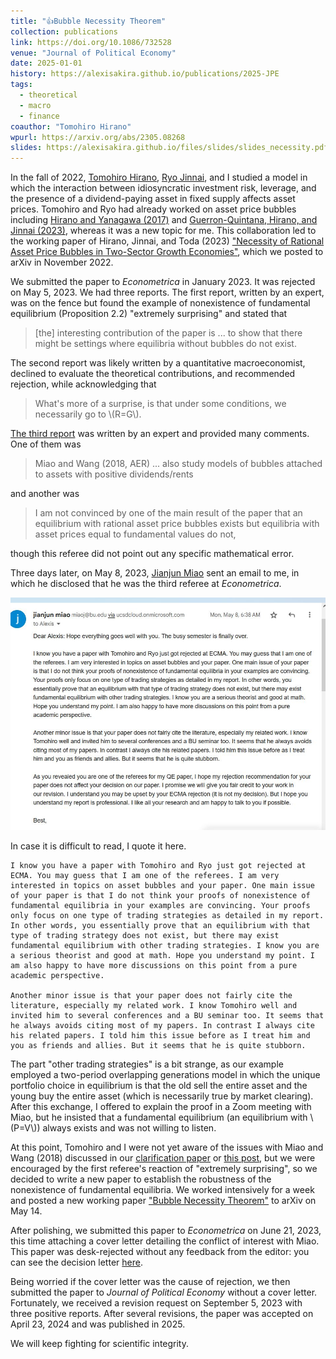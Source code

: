 ```yaml
---
title: "👍Bubble Necessity Theorem"
collection: publications
link: https://doi.org/10.1086/732528
venue: "Journal of Political Economy"
date: 2025-01-01
history: https://alexisakira.github.io/publications/2025-JPE
tags:
  - theoretical
  - macro
  - finance
coauthor: "Tomohiro Hirano"
wpurl: https://arxiv.org/abs/2305.08268
slides: https://alexisakira.github.io/files/slides/slides_necessity.pdf
---
```


In the fall of 2022, [Tomohiro Hirano](https://sites.google.com/site/tomohih/), [Ryo Jinnai](https://sites.google.com/view/ryojinnai), and I studied a model in which the interaction between idiosyncratic investment risk, leverage, and the presence of a dividend-paying asset in fixed supply affects asset prices. Tomohiro and Ryo had already worked on asset price bubbles including [Hirano and Yanagawa (2017)](https://doi.org/10.1093/restud/rdw059) and [Guerron-Quintana, Hirano, and Jinnai (2023)](https://doi.org/10.1257/mac.20220015), whereas it was a new topic for me. This collaboration led to the working paper of Hirano, Jinnai, and Toda (2023) ["Necessity of Rational Asset Price Bubbles in Two-Sector Growth Economies"](https://arxiv.org/abs/2211.13100v4), which we posted to arXiv in November 2022.

We submitted the paper to _Econometrica_ in January 2023. It was rejected on May 5, 2023. We had three reports. The first report, written by an expert, was on the fence but found the example of nonexistence of fundamental equilibrium (Proposition 2.2) "extremely surprising" and stated that

>[the] interesting contribution of the paper is ... to show that there might be settings where equilibria without bubbles do not exist.

The second report was likely written by a quantitative macroeconomist, declined to evaluate the theoretical contributions, and recommended rejection, while acknowledging that

>What's more of a surprise, is that under some conditions, we necessarily go to \\(R=G\\).

[The third report](files/MS-21538-ref_report(R3_report).pdf) was written by an expert and provided many comments. One of them was

>Miao and Wang (2018, AER) ... also study models of bubbles attached to assets with positive dividends/rents

and another was

>I am not convinced by one of the main result of the paper that an equilibrium with rational asset price bubbles exists but equilibria with asset prices equal to fundamental values do not,

though this referee did not point out any specific mathematical error.

Three days later, on May 8, 2023, [Jianjun Miao](https://people.bu.edu/miaoj/) sent an email to me, in which he disclosed that he was the third referee at _Econometrica_.

![Email from Miao](/assets/images/Miao_email.jpg)

In case it is difficult to read, I quote it here.

```
I know you have a paper with Tomohiro and Ryo just got rejected at ECMA. You may guess that I am one of the referees. I am very interested in topics on asset bubbles and your paper. One main issue of your paper is that I do not think your proofs of nonexistence of fundamental equilibria in your examples are convincing. Your proofs only focus on one type of trading strategies as detailed in my report. In other words, you essentially prove that an equilibrium with that type of trading strategy does not exist, but there may exist fundamental equilibrium with other trading strategies. I know you are a serious theorist and good at math. Hope you understand my point. I am also happy to have more discussions on this point from a pure academic perspective. 

Another minor issue is that your paper does not fairly cite the literature, especially my related work. I know Tomohiro well and invited him to several conferences and a BU seminar too. It seems that he always avoids citing most of my papers. In contrast I always cite his related papers. I told him this issue before as I treat him and you as friends and allies. But it seems that he is quite stubborn.
```

The part "other trading strategies" is a bit strange, as our example employed a two-period overlapping generations model in which the unique portfolio choice in equilibrium is that the old sell the entire asset and the young buy the entire asset (which is necessarily true by market clearing). After this exchange, I offered to explain the proof in a Zoom meeting with Miao, but he insisted that a fundamental equilibrium (an equilibrium with \\(P=V\\)) always exists and was not willing to listen.

At this point, Tomohiro and I were not yet aware of the issues with Miao and Wang (2018) discussed in our [clarification paper](https://arxiv.org/abs/2407.14017) or [this post](https://alexisakira.github.io/posts/2024/07/blog-post-23/), but we were encouraged by the first referee's reaction of "extremely surprising", so we decided to write a new paper to establish the robustness of the nonexistence of fundamental equilibria. We worked intensively for a week and posted a new working paper ["Bubble Necessity Theorem"](https://arxiv.org/abs/2305.08268) to arXiv on May 14.

After polishing, we submitted this paper to _Econometrica_ on June 21, 2023, this time attaching a cover letter detailing the conflict of interest with Miao. This paper was desk-rejected without any feedback from the editor: you can see the decision letter [here](files/MS-21964-decision(Decision_letter).pdf).

Being worried if the cover letter was the cause of rejection, we then submitted the paper to _Journal of Political Economy_ without a cover letter. Fortunately, we received a revision request on September 5, 2023 with three positive reports. After several revisions, the paper was accepted on April 23, 2024 and was published in 2025.

We will keep fighting for scientific integrity.